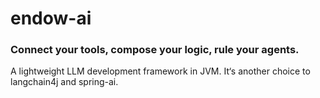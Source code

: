 # endow-ai

### Connect your tools, compose your logic, rule your agents.

A lightweight LLM development framework in JVM. It‘s another choice to langchain4j and spring-ai.
